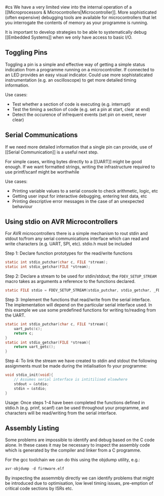 #cs 
We have a very limited view into the internal operation of a [[Microprocessors & Microcontrollers|Microcontroller]]. More sophisticated (often expensive) debugging tools are available for microcontrollers that let you interrogate the contents of memory as your programme is running.

It is important to develop strategies to be able to systematically debug [[Embedded Systems]] when we only have access to basic I/O.

## Toggling Pins
Toggling a pin is a simple and effective way of getting a simple status indication from a programme running on a microcontroller. If connected to an LED provides an easy visual indicator. Could use more sophistaticated instrumentation (e.g. an oscilloscope) to get more detailed timing information.

Use cases:
- Test whether a section of code is executing (e.g. interrupt)
- Test the timing a section of code (e.g. set a pin at start, clear at end)
- Detect the occurence of infrequent events (set pin on event, never clear)

## Serial Communications
If we need more detailed information that a single pin can provide, use of [[Serial Communication]] is a useful next step.

For simple cases, writing bytes directly to a [[UART]] might be good enough. If we want formatted strings, writing the infrastructure required to use printf/scanf might be worthwhile

Use cases:
- Printing variable values to a serial console to check arithmetic, logic, etc
- Getting user input for interactive debugging, entering test data, etc
- Printing descriptive error messages in the case of an unexpected behaviour

## Using stdio on AVR Microcontrollers
For AVR microcontrollers there is a simple mechanism to rout stdin and stdout to/from any serial communications interface which can read and write characters (e.g. UART, SPI, etc). stdio.h must be included

Step 1: Declare function prototypes for the read/write functions
```c
static int stdio_putchar(char c, FILE *stream);
static int stdio_getchar(FILE *stream);
```
Step 2: Declare a stream to be used for stdin/stdout; the `FDEV_SETUP_STREAM` macro takes as arguments a reference to the functions declared.
```c
static FILE stdio = FDEV_SETUP_STREAM(stdio_putchar, stdio_getchar, _FDEV_SETUP_RW);
```
Step 3: Implement the functions that read/write from the serial interface. The implementation will depend on the particular serial interface used. In this example we use some predefined functions for writing to/reading from the UART.
```c
static int stdio_putchar(char c, FILE *stream){
	uart_putc(c);
	return c;
}
static int stdio_getchar(FILE *stream){
	return uart_getc();
}
```
Step 4: To link the stream we have created to stdin and stdout the following assignments must be made during the intialisation fo your programme:
```c
void stdio_init(void){
	// Assumes serial interface is intitilised elsewhere
	stdout = &stdio;
	stdin = &stdio;
}
```
Usage: Once steps 1-4 have been completed the functions defined in stdio.h (e.g. prinf, scanf) can be used throughout your programme, and characters will be read/writing from the serial interface.

## Assembly Listing 
Some problems are impossible to identify and debug based on the C code alone. In these cases it may be necessary to inspect the assembly code which is generated by the compiler and linker from a C programme.

For the gcc toolchain we can do this using the objdump utility, e.g.:
```c
avr-objdump -d firmware.elf
```
By inspecting the assemmbly directly we can identify problems that might be introduced due to optimisation, low level timing issues, pre-emption of critical code sections by ISRs etc.